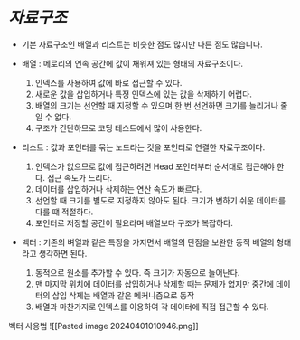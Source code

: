 
# *자료구조*
- 기본 자료구조인 배열과 리스트는 비슷한 점도 많지만 다른 점도 많습니다.

- 배열 : 메로리의 연속 공간에 값이 채워져 있는 형태의 자료구조이다.
	1. 인덱스를 사용하여 값에 바로 접근할 수 있다.
	2. 새로운 값을 삽입하거나 특정 인덱스에 있는 값을 삭제하기 어렵다.
	3. 배열의 크기는 선언할 때 지정할 수 있으며 한 번 선언하면 크기를 늘리거나 줄일 수 없다.
	4. 구조가 간단하므로 코딩 테스트에서 많이 사용한다.
- 리스트 : 값과 포인터를 묶는 노드라는 것을 포인터로 연결한 자료구조이다.
	1. 인덱스가 없으므로 값에 접근하려면 Head 포인터부터 순서대로 접근해야 한다. 접근 속도가 느리다.
	2. 데이터를 삽입하거나 삭제하는 연산 속도가 빠르다.
	3. 선언할 때 크기를 별도로 지정하지 않아도 된다. 크기가 변하기 쉬운 데이터를 다룰 떄 적절하다.
	4. 포인터로 저장할 공간이 필요라며 배열보다 구조가 복잡하다.
- 벡터 : 기존의 벼열과 같은 특징을 가지면서 배열의 단점을 보완한 동적 배열의 형태라고 생각하면 된다.
	1. 동적으로 원소를 추가할 수 있다. 즉 크기가 자동으로 늘어난다.
	2. 맨 마지막 위치에 데이터를 삽입하거나 삭제할 때는 문제가 없지만 중간에 데이터의 삽입 삭제는 배열과 같은 메커니즘으로 동작
	3. 배열과 마찬가지로 인덱스를 이용하여 각 데이터에 직접 접근할 수 있다.

벡터 사용법
![[Pasted image 20240401010946.png]]
